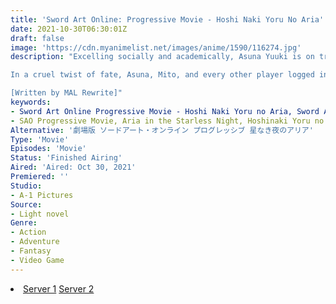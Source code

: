 ```yaml
---
title: 'Sword Art Online: Progressive Movie - Hoshi Naki Yoru No Aria'
date: 2021-10-30T06:30:01Z
draft: false
image: 'https://cdn.myanimelist.net/images/anime/1590/116274.jpg'
description: "Excelling socially and academically, Asuna Yuuki is on track to ace her high school entrance exams. Her friend and classmate, Misumi [Mito] Tozawa, advises her to take a short break from studying and join her on the launch day of Sword Art Online (SAO)—the highly anticipated online virtual reality multiplayer game. Asuna accepts her offer and soon meets her in the game.

In a cruel twist of fate, Asuna, Mito, and every other player logged into SAO find themselves trapped in the game permanently. The only way out is to clear all one hundred floors of the game, and to make matters worse, dying inside the game will kill the player in real life. With SAO now turned into a nightmare death trap, Asuna and other gamers—such as the lone swordsman Kazuto [Kirito] Kirigaya—must adapt and survive, all whilst attempting to beat the unforgiving competition to the top.

[Written by MAL Rewrite]"
keywords:
- Sword Art Online Progressive Movie - Hoshi Naki Yoru no Aria, Sword Art Online the Movie: Progressive - Aria of a Starless Night
- SAO Progressive Movie, Aria in the Starless Night, Hoshinaki Yoru no Aria
Alternative: '劇場版 ソードアート・オンライン プログレッシブ 星なき夜のアリア'
Type: 'Movie'
Episodes: 'Movie'
Status: 'Finished Airing'
Aired: 'Aired: Oct 30, 2021'
Premiered: ''
Studio:
- A-1 Pictures
Source:
- Light novel
Genre:
- Action
- Adventure
- Fantasy
- Video Game
---
```


<div class="bc-1 d-g p-5">
<li class="d-g gg-5 gtc-e">
  <a id="allvideo" href="#" data-video="//embed.hugonime.repl.co/videokf.php?id=SwordArtOnlineProgressive/Sword Art Online Progressive" rel=nofollow">Server 1</a>
  <a id="allvideo" href="#" data-video="//embed.hugonime.repl.co/videogd.php?id=KS4XwqraSyusUilRn76IjSHW5LJ3gRo3" rel=nofollow">Server 2</a>
</li>
</div>
